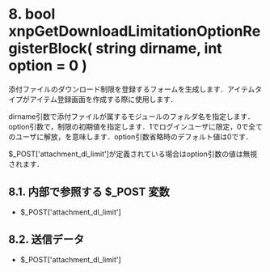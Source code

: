 # 8. bool xnpGetDownloadLimitationOptionRegisterBlock\( string dirname, int option = 0 \)

添付ファイルのダウンロード制限を登録するフォームを生成します．アイテムタイプがアイテム登録画面を作成する際に使用します．

dirname引数で添付ファイルが属するモジュールのフォルダ名を指定します．option引数で，制限の初期値を指定します．1でログインユーザに限定，0で全てのユーザに解放，を意味します．option引数省略時のデフォルト値は0です．

$\_POST\['attachment\_dl\_limit'\]が定義されている場合はoption引数の値は無視されます．

## 8.1. 内部で参照する $\_POST 変数 <a id="8-1-post"></a>

* $\_POST\['attachment\_dl\_limit'\]

## 8.2. 送信データ <a id="8-2"></a>

* $\_POST\['attachment\_dl\_limit'\]

